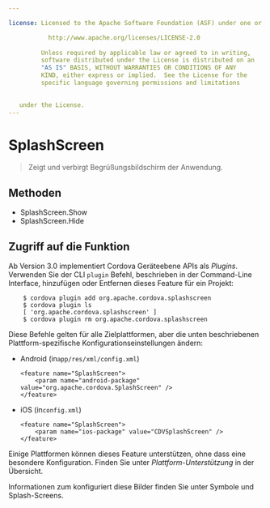 ```yaml
---

license: Licensed to the Apache Software Foundation (ASF) under one or more contributor license agreements. See the NOTICE file distributed with this work for additional information regarding copyright ownership. The ASF licenses this file to you under the Apache License, Version 2.0 (the "License"); you may not use this file except in compliance with the License. You may obtain a copy of the License at

           http://www.apache.org/licenses/LICENSE-2.0
    
         Unless required by applicable law or agreed to in writing,
         software distributed under the License is distributed on an
         "AS IS" BASIS, WITHOUT WARRANTIES OR CONDITIONS OF ANY
         KIND, either express or implied.  See the License for the
         specific language governing permissions and limitations
    

   under the License.
---
```


# SplashScreen

> Zeigt und verbirgt Begrüßungsbildschirm der Anwendung.

## Methoden

*   SplashScreen.Show
*   SplashScreen.Hide

## Zugriff auf die Funktion

Ab Version 3.0 implementiert Cordova Geräteebene APIs als *Plugins*. Verwenden Sie der CLI `plugin` Befehl, beschrieben in der Command-Line Interface, hinzufügen oder Entfernen dieses Feature für ein Projekt:

        $ cordova plugin add org.apache.cordova.splashscreen
        $ cordova plugin ls
        [ 'org.apache.cordova.splashscreen' ]
        $ cordova plugin rm org.apache.cordova.splashscreen
    

Diese Befehle gelten für alle Zielplattformen, aber die unten beschriebenen Plattform-spezifische Konfigurationseinstellungen ändern:

*   Android (in`app/res/xml/config.xml`)
    
        <feature name="SplashScreen">
            <param name="android-package" value="org.apache.cordova.SplashScreen" />
        </feature>
        

*   iOS (in`config.xml`)
    
        <feature name="SplashScreen">
            <param name="ios-package" value="CDVSplashScreen" />
        </feature>
        

Einige Plattformen können dieses Feature unterstützen, ohne dass eine besondere Konfiguration. Finden Sie unter *Plattform-Unterstützung* in der Übersicht.

Informationen zum konfiguriert diese Bilder finden Sie unter Symbole und Splash-Screens.